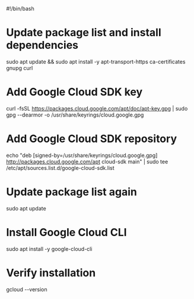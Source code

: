 #!/bin/bash

# Update package list and install dependencies
sudo apt update && sudo apt install -y apt-transport-https ca-certificates gnupg curl

# Add Google Cloud SDK key
curl -fsSL https://packages.cloud.google.com/apt/doc/apt-key.gpg | sudo gpg --dearmor -o /usr/share/keyrings/cloud.google.gpg

# Add Google Cloud SDK repository
echo "deb [signed-by=/usr/share/keyrings/cloud.google.gpg] http://packages.cloud.google.com/apt cloud-sdk main" | sudo tee /etc/apt/sources.list.d/google-cloud-sdk.list

# Update package list again
sudo apt update

# Install Google Cloud CLI
sudo apt install -y google-cloud-cli

# Verify installation
gcloud --version
